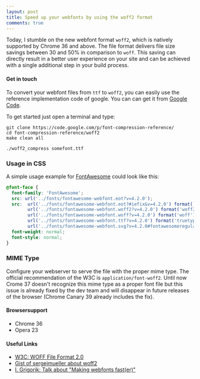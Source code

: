```yaml
---
layout: post
title: Speed up your webfonts by using the woff2 format
comments: true
---
```


Today, I stumble on the new webfont format `woff2`, which is natively supported by Chrome 36 and above. The file format
 delivers file size savings between 30 and 50% in comparison to `woff`. This saving can directly result in a better user experience
 on your site and can be achieved with a single additional step in your build process.

#### Get in touch

To convert your webfont files from `ttf` to `woff2`, you can easily use the reference implementation code of google. You can
can get it from [Google Code](https://code.google.com/p/font-compression-reference/).

To get started just open a terminal and type:

```
git clone https://code.google.com/p/font-compression-reference/
cd font-compression-reference/woff2
make clean all

./woff2_compress somefont.ttf
```

### Usage in CSS

A simple usage example for [FontAwesome](http://fontawesome.io) could look like this:

```css
@font-face {
  font-family: 'FontAwesome';
  src: url('../fonts/fontawesome-webfont.eot?v=4.2.0');
  src:  url('../fonts/fontawesome-webfont.eot?#iefix&v=4.2.0') format('embedded-opentype'),
        url('../fonts/fontawesome-webfont.woff2?v=4.2.0') format('woff2'),
        url('../fonts/fontawesome-webfont.woff?v=4.2.0') format('woff'),
        url('../fonts/fontawesome-webfont.ttf?v=4.2.0') format('truetype'),
        url('../fonts/fontawesome-webfont.svg?v=4.2.0#fontawesomeregular') format('svg');
  font-weight: normal;
  font-style: normal;
}
```

### MIME Type

Configure your webserver to serve the file with the proper mime type. The official recommendation of the W3C is `application/font-woff2`.
Until now Crome 37 doesn't recognize this mime type as a proper font file but this issue is already fixed by the dev team and will
disappear in future releases of the browser (Chrome Canary 39 already includes the fix).

#### Browsersupport

- Chrome 36
- Opera 23

#### Useful Links

- [W3C: WOFF File Format 2.0](http://www.w3.org/TR/WOFF2/)
- [Gist of sergejmueller about woff2](https://gist.github.com/sergejmueller/cf6b4f2133bcb3e2f64a)
- [I. Grigorik: Talk about "Making webfonts fast(er)"](https://docs.google.com/presentation/d/10QJ_GABjwzfwUb5DZ3DULdv82k74QdPArkovYJZ-glc/present#slide=id.p19)
